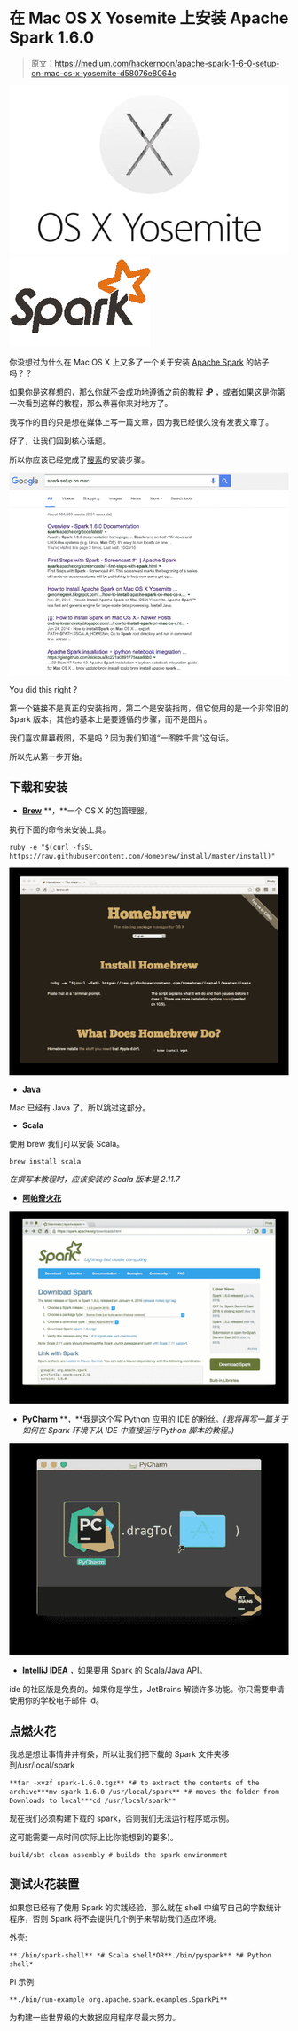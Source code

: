 # 在 Mac OS X Yosemite 上安装 Apache Spark 1.6.0

> 原文：<https://medium.com/hackernoon/apache-spark-1-6-0-setup-on-mac-os-x-yosemite-d58076e8064e>

![](img/f9fcd0ba6c90f00f44b545bc57866216.png)![](img/14f4416cd5dc1f7e81bd994039bed941.png)

你没想过为什么在 Mac OS X 上又多了一个关于安装 [Apache Spark](https://hackernoon.com/tagged/apache-spark) 的帖子吗？？

如果你是这样想的，那么你就不会成功地遵循之前的教程 **:P** ，或者如果这是你第一次看到这样的教程，那么恭喜你来对地方了。

我写作的目的只是想在媒体上写一篇文章，因为我已经很久没有发表文章了。

好了，让我们回到核心话题。

所以你应该已经完成了[搜索](https://hackernoon.com/tagged/googling)的安装步骤。

![](img/160a3bd84b8e6a9e521f6de61be802b6.png)

You did this right ?

第一个链接不是真正的安装指南，第二个是安装指南，但它使用的是一个非常旧的 Spark 版本，其他的基本上是要遵循的步骤，而不是图片。

我们喜欢屏幕截图，不是吗？因为我们知道“一图胜千言”这句话。

所以先从第一步开始。

## 下载和安装

*   [**Brew**](http://brew.sh/) **，**一个 OS X 的包管理器。

执行下面的命令来安装工具。

```
ruby -e "$(curl -fsSL https://raw.githubusercontent.com/Homebrew/install/master/install)"
```

![](img/fdd303c6f54101cf4dcc982bc58aaf8b.png)

*   **Java**

Mac 已经有 Java 了。所以跳过这部分。

*   **Scala**

使用 brew 我们可以安装 Scala。

```
brew install scala
```

*在撰写本教程时，应该安装的 Scala 版本是 2.11.7*

*   [**阿帕奇火花**](https://spark.apache.org/downloads.html)

![](img/6e548e4c7a46f8395987cd529387543a.png)

*   [**PyCharm**](https://www.jetbrains.com/pycharm/download/) **，**我是这个写 Python 应用的 IDE 的粉丝。*(我将再写一篇关于如何在 Spark 环境下从 IDE 中直接运行 Python 脚本的教程。)*

![](img/eb4a3c37e5864770135f6aadde1a7328.png)

*   [**IntelliJ IDEA**](https://www.jetbrains.com/idea/) ，如果要用 Spark 的 Scala/Java API。

ide 的社区版是免费的。如果你是学生，JetBrains 解锁许多功能。你只需要申请使用你的学校电子邮件 id。

## 点燃火花

我总是想让事情井井有条，所以让我们把下载的 Spark 文件夹移到/usr/local/spark

```
**tar -xvzf spark-1.6.0.tgz** *# to extract the contents of the archive***mv spark-1.6.0 /usr/local/spark** *# moves the folder from Downloads to local***cd /usr/local/spark**
```

现在我们必须构建下载的 spark，否则我们无法运行程序或示例。

这可能需要一点时间(实际上比你能想到的要多)。

```
build/sbt clean assembly # builds the spark environment
```

## 测试火花装置

如果您已经有了使用 Spark 的实践经验，那么就在 shell 中编写自己的字数统计程序，否则 Spark 将不会提供几个例子来帮助我们适应环境。

外壳:

```
**./bin/spark-shell** *# Scala shell*OR**./bin/pyspark** *# Python shell*
```

Pi 示例:

```
**./bin/run-example org.apache.spark.examples.SparkPi**
```

为构建一些世界级的大数据应用程序尽最大努力。